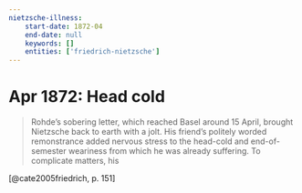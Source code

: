 ```yaml
---
nietzsche-illness:
    start-date: 1872-04
    end-date: null
    keywords: []
    entities: ['friedrich-nietzsche']
---
```


# Apr 1872: Head cold

> Rohde’s sobering letter, which reached Basel around 15 April, brought
> Nietzsche back to earth with a jolt. His friend’s politely worded
> remonstrance added nervous stress to the head-cold and end-of-semester
> weariness from which he was already suffering. To complicate matters, his

[@cate2005friedrich, p. 151]
